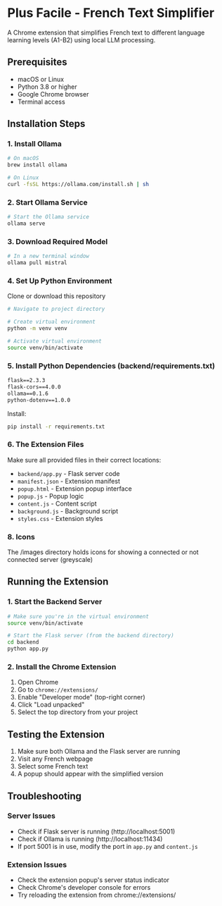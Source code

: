 # Plus Facile - French Text Simplifier

A Chrome extension that simplifies French text to different language learning levels (A1-B2) using local LLM processing.

## Prerequisites

- macOS or Linux
- Python 3.8 or higher
- Google Chrome browser
- Terminal access

## Installation Steps

### 1. Install Ollama
```bash
# On macOS
brew install ollama

# On Linux
curl -fsSL https://ollama.com/install.sh | sh
```

### 2. Start Ollama Service
```bash
# Start the Ollama service
ollama serve
```

### 3. Download Required Model
```bash
# In a new terminal window
ollama pull mistral
```

### 4. Set Up Python Environment
Clone or download this repository
```bash
# Navigate to project directory

# Create virtual environment
python -m venv venv

# Activate virtual environment
source venv/bin/activate
```

### 5. Install Python Dependencies (backend/requirements.txt)
```txt
flask==2.3.3
flask-cors==4.0.0
ollama==0.1.6
python-dotenv==1.0.0
```

Install:
```bash
pip install -r requirements.txt
```

### 6. The Extension Files
Make sure all provided files in their correct locations:
- `backend/app.py` - Flask server code
- `manifest.json` - Extension manifest
- `popup.html` - Extension popup interface
- `popup.js` - Popup logic
- `content.js` - Content script
- `background.js` - Background script
- `styles.css` - Extension styles

### 8. Icons
The /images directory holds icons for showing a connected or not connected server (greyscale)

## Running the Extension

### 1. Start the Backend Server
```bash
# Make sure you're in the virtual environment
source venv/bin/activate

# Start the Flask server (from the backend directory)
cd backend
python app.py
```

### 2. Install the Chrome Extension
1. Open Chrome
2. Go to `chrome://extensions/`
3. Enable "Developer mode" (top-right corner)
4. Click "Load unpacked"
5. Select the top directory from your project

## Testing the Extension

1. Make sure both Ollama and the Flask server are running
2. Visit any French webpage
3. Select some French text
4. A popup should appear with the simplified version

## Troubleshooting

### Server Issues
- Check if Flask server is running (http://localhost:5001)
- Check if Ollama is running (http://localhost:11434)
- If port 5001 is in use, modify the port in `app.py` and `content.js`

### Extension Issues
- Check the extension popup's server status indicator
- Check Chrome's developer console for errors
- Try reloading the extension from chrome://extensions/
